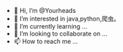 - 👋 Hi, I’m @Yourheads
- 👀 I’m interested in java,python,爬虫。
- 🌱 I’m currently learning ...
- 💞️ I’m looking to collaborate on ...
- 📫 How to reach me ...

<!---
Yourheads/Yourheads is a ✨ special ✨ repository because its `README.md` (this file) appears on your GitHub profile.
You can click the Preview link to take a look at your changes.
--->
